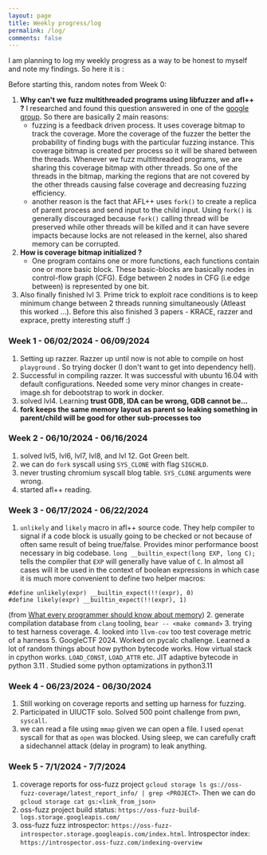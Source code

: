 ```yaml
---
layout: page
title: Weekly progress/log
permalink: /log/
comments: false
---
```


I am planning to log my weekly progress as a way to be honest to myself and note my findings. So here it is :

Before starting this, random notes from Week 0:

1. **Why can't we fuzz multithreaded programs using libfuzzer and afl++ ?** I researched and found this question answered in one of the [google group](https://groups.google.com/g/afl-users/c/lzDYaClQIco). 
    So there are basically 2 main reasons: 
    - fuzzing is a feedback driven process. It uses coverage bitmap to track the coverage. More the coverage of the fuzzer the better the probability of finding bugs with the particular fuzzing instance. 
    This coverage bitmap is created per process so it will be shared between the threads. Whenever we fuzz multithreaded programs, we are sharing this coverage bitmap with other threads. So one of the
    threads in the bitmap, marking the regions that are not covered by the other threads causing false coverage and decreasing fuzzing efficiency.
    - another reason is the fact that AFL++ uses `fork()` to create a replica of parent process and send input to the child input. Using `fork()` is generally discouraged because `fork()`
    calling thread will be preserved while other threads will be killed and it can have severe impacts because locks are not released in the kernel, also shared memory can be corrupted.
2. **How is coverage bitmap initialized ?** 
    - One program contains one or more functions, each functions contain one or more basic block. These basic-blocks are basically nodes in control-flow graph (CFG). Edge between 2 nodes in CFG (i.e edge between)
    is represented by one bit.
3. Also finally finished lvl 3. Prime trick to exploit race conditions is to keep minimum change between 2 threads running simultaneously (Atleast this worked ...). Before this also finished 3 papers - KRACE, razzer and exprace,
    pretty interesting stuff :)

### Week 1 - 06/02/2024 - 06/09/2024

1. Setting up razzer. Razzer up until now is not able to compile on host `playground` . So trying docker (I don't want to get into dependency hell).
2. Successful in compiling razzer. It was successful with ubuntu 16.04 with default configurations. Needed some very minor changes in create-image.sh for debootstrap to work in docker.
3. solved lvl4. Learning **trust GDB, IDA can be wrong, GDB cannot be...**
4. **fork keeps the same memory layout as parent so leaking something in parent/child will be good for other sub-processes too** 

### Week 2 - 06/10/2024 - 06/16/2024
1. solved lvl5, lvl6, lvl7, lvl8, and lvl 12. Got Green belt.
2. we can do `fork` syscall using `SYS_CLONE` with flag `SIGCHLD`.
3. never trusting chromium syscall blog table. `SYS_CLONE` arguments were wrong.
5. started afl++ reading.

### Week 3 - 06/17/2024 - 06/22/2024
1. `unlikely` and `likely` macro in afl++ source code. They help compiler to signal if a code block is usually going to be checked or not because of often same result of being true/false. Provides minor performance boost necessary in big codebase.
`long __builtin_expect(long EXP, long C);` tells the compiler that `EXP` will generally have value of `C`. In almost all cases will it be used in the context of boolean expressions in which case it is much more convenient to define two helper macros:
```
#define unlikely(expr) __builtin_expect(!!(expr), 0)
#define likely(expr) __builtin_expect(!!(expr), 1)
```
(from [What every programmer should know about memory](https://www.akkadia.org/drepper/cpumemory.pdf))
2. generate compilation database from `clang` tooling, `bear -- <make command>`
3. trying to test harness coverage.
4. looked into `llvm-cov` too test coverage metric of a harness
5. GoogleCTF 2024. Worked on pycalc challenge. Learned a lot of random things about how python bytecode works. How virtual stack in cpython works. `LOAD_CONST`, `LOAD_ATTR` etc. JIT adaptive bytecode in python 3.11 . Studied some python optamizations in python3.11 

### Week 4 - 06/23/2024 - 06/30/2024
1. Still working on coverage reports and setting up harness for fuzzing.
2. Participated in UIUCTF solo. Solved 500 point challenge from pwn, `syscall`.
3. we can read a file using `mmap` given we can open a file. I used `openat` syscall for that as `open` was blocked. Using sleep, we can carefully craft a sidechannel attack (delay in program) to leak anything.

### Week 5 - 7/1/2024 - 7/7/2024

1. coverage reports for oss-fuzz project `gcloud storage ls gs://oss-fuzz-coverage/latest_report_info/ | grep <PROJECT>`. Then we can do `gcloud storage cat gs:<link_from_json>`
2. oss-fuzz project build status: `https://oss-fuzz-build-logs.storage.googleapis.com/`
3. oss-fuzz fuzz introspector: `https://oss-fuzz-introspector.storage.googleapis.com/index.html`. Introspector index: `https://introspector.oss-fuzz.com/indexing-overview`

